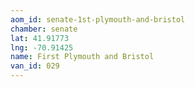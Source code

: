 ```yaml
---
aom_id: senate-1st-plymouth-and-bristol
chamber: senate
lat: 41.91773
lng: -70.91425
name: First Plymouth and Bristol
van_id: 029
---
```

